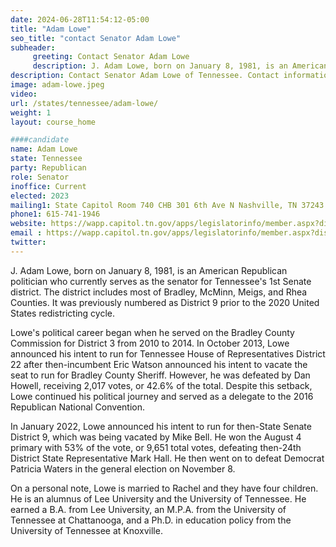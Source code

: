 ```yaml
---
date: 2024-06-28T11:54:12-05:00
title: "Adam Lowe"
seo_title: "contact Senator Adam Lowe"
subheader:
     greeting: Contact Senator Adam Lowe
     description: J. Adam Lowe, born on January 8, 1981, is an American Republican politician who currently serves as the senator for Tennessee's 1st Senate district. The district includes most of Bradley, McMinn, Meigs, and Rhea Counties.
description: Contact Senator Adam Lowe of Tennessee. Contact information for Adam Lowe includes email address, phone number, and mailing address.
image: adam-lowe.jpeg
video:
url: /states/tennessee/adam-lowe/
weight: 1
layout: course_home

####candidate
name: Adam Lowe
state: Tennessee
party: Republican
role: Senator
inoffice: Current
elected: 2023
mailing1: State Capitol Room 740 CHB 301 6th Ave N Nashville, TN 37243
phone1: 615-741-1946
website: https://wapp.capitol.tn.gov/apps/legislatorinfo/member.aspx?district=S1/
email : https://wapp.capitol.tn.gov/apps/legislatorinfo/member.aspx?district=S1/
twitter:
---
```

J. Adam Lowe, born on January 8, 1981, is an American Republican politician who currently serves as the senator for Tennessee's 1st Senate district. The district includes most of Bradley, McMinn, Meigs, and Rhea Counties. It was previously numbered as District 9 prior to the 2020 United States redistricting cycle.

Lowe's political career began when he served on the Bradley County Commission for District 3 from 2010 to 2014. In October 2013, Lowe announced his intent to run for Tennessee House of Representatives District 22 after then-incumbent Eric Watson announced his intent to vacate the seat to run for Bradley County Sheriff. However, he was defeated by Dan Howell, receiving 2,017 votes, or 42.6% of the total. Despite this setback, Lowe continued his political journey and served as a delegate to the 2016 Republican National Convention.

In January 2022, Lowe announced his intent to run for then-State Senate District 9, which was being vacated by Mike Bell. He won the August 4 primary with 53% of the vote, or 9,651 total votes, defeating then-24th District State Representative Mark Hall. He then went on to defeat Democrat Patricia Waters in the general election on November 8.

On a personal note, Lowe is married to Rachel and they have four children. He is an alumnus of Lee University and the University of Tennessee. He earned a B.A. from Lee University, an M.P.A. from the University of Tennessee at Chattanooga, and a Ph.D. in education policy from the University of Tennessee at Knoxville.
